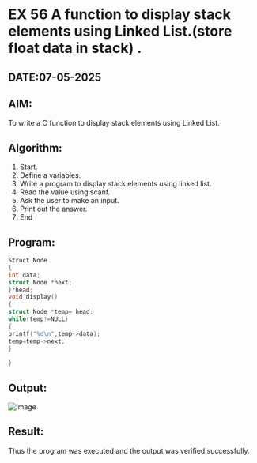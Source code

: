 # EX 56 A function to display stack elements using Linked List.(store float data in stack) .
## DATE:07-05-2025
## AIM:
To write a C function to display stack elements using Linked List.

## Algorithm:
1. Start. 
2. Define a variables. 
3. Write a program to display stack elements using linked list. 
4. Read the value using scanf. 
5. Ask the user to make an input. 
6. Print out the answer. 
7. End 
## Program:
```c program
Struct Node 
{ 
int data; 
struct Node *next; 
}*head; 
void display() 
{ 
struct Node *temp= head; 
while(temp!=NULL) 
{ 
printf("%d\n",temp->data); 
temp=temp->next; 
} 
 
}
```
## Output:

![image](https://github.com/user-attachments/assets/febd2b64-c8eb-4dda-bc3a-ad746a67ac5b)


## Result:
Thus the program was executed and the output was verified successfully.
